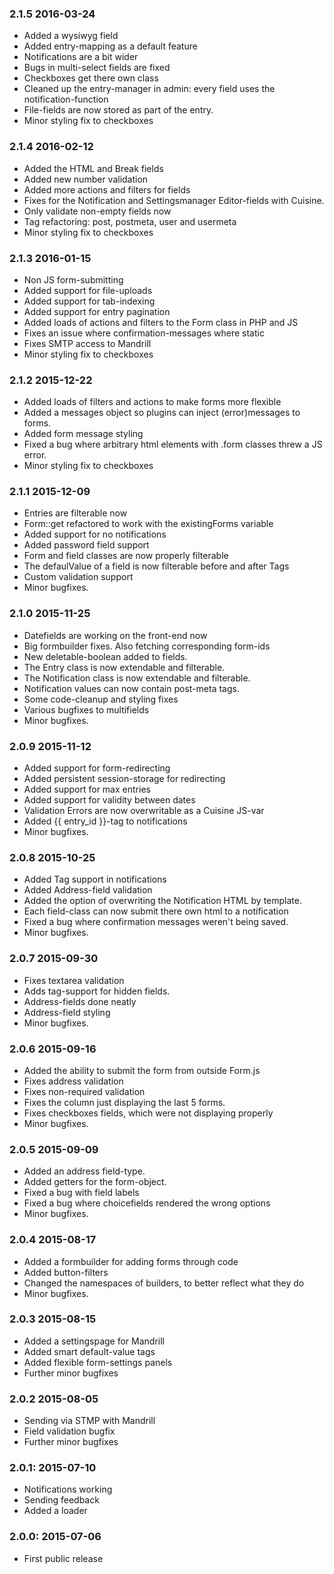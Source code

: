 ### 2.1.5 2016-03-24

* Added a wysiwyg field
* Added entry-mapping as a default feature
* Notifications are a bit wider
* Bugs in multi-select fields are fixed
* Checkboxes get there own class
* Cleaned up the entry-manager in admin: every field uses the notification-function
* File-fields are now stored as part of the entry.
* Minor styling fix to checkboxes



### 2.1.4 2016-02-12

* Added the HTML and Break fields
* Added new number validation
* Added more actions and filters for fields
* Fixes for the Notification and Settingsmanager Editor-fields with Cuisine.
* Only validate non-empty fields now
* Tag refactoring: post, postmeta, user and usermeta
* Minor styling fix to checkboxes



### 2.1.3 2016-01-15

* Non JS form-submitting 
* Added support for file-uploads
* Added support for tab-indexing
* Added support for entry pagination
* Added loads of actions and filters to the Form class in PHP and JS
* Fixes an issue where confirmation-messages where static
* Fixes SMTP access to Mandrill
* Minor styling fix to checkboxes



### 2.1.2 2015-12-22

* Added loads of filters and actions to make forms more flexible
* Added a messages object so plugins can inject (error)messages to forms.
* Added form message styling
* Fixed a bug where arbitrary html elements with .form classes threw a JS error.
* Minor styling fix to checkboxes



### 2.1.1 2015-12-09

* Entries are filterable now
* Form::get refactored to work with the existingForms variable
* Added support for no notifications
* Added password field support
* Form and field classes are now properly filterable
* The defaulValue of a field is now filterable before and after Tags
* Custom validation support
* Minor bugfixes.



### 2.1.0 2015-11-25

* Datefields are working on the front-end now
* Big formbuilder fixes. Also fetching corresponding form-ids
* New deletable-boolean added to fields.
* The Entry class is now extendable and filterable.
* The Notification class is now extendable and filterable.
* Notification values can now contain post-meta tags.
* Some code-cleanup and styling fixes
* Various bugfixes to multifields
* Minor bugfixes.



### 2.0.9 2015-11-12

* Added support for form-redirecting
* Added persistent session-storage for redirecting
* Added support for max entries
* Added support for validity between dates
* Validation Errors are now overwritable as a Cuisine JS-var
* Added {{ entry_id }}-tag to notifications
* Minor bugfixes.



### 2.0.8 2015-10-25

* Added Tag support in notifications
* Added Address-field validation
* Added the option of overwriting the Notification HTML by template.
* Each field-class can now submit there own html to a notification
* Fixed a bug where confirmation messages weren't being saved.
* Minor bugfixes.


### 2.0.7 2015-09-30

* Fixes textarea validation
* Adds tag-support for hidden fields.
* Address-fields done neatly
* Address-field styling
* Minor bugfixes.



### 2.0.6 2015-09-16

* Added the ability to submit the form from outside Form.js
* Fixes address validation
* Fixes non-required validation
* Fixes the column just displaying the last 5 forms.
* Fixes checkboxes fields, which were not displaying properly
* Minor bugfixes.



### 2.0.5 2015-09-09

* Added an address field-type.
* Added getters for the form-object.
* Fixed a bug with field labels
* Fixed a bug where choicefields rendered the wrong options
* Minor bugfixes.



### 2.0.4 2015-08-17

* Added a formbuilder for adding forms through code
* Added button-filters
* Changed the namespaces of builders, to better reflect what they do
* Minor bugfixes.


### 2.0.3 2015-08-15

* Added a settingspage for Mandrill
* Added smart default-value tags
* Added flexible form-settings panels
* Further minor bugfixes


### 2.0.2 2015-08-05

* Sending via STMP with Mandrill
* Field validation bugfix
* Further minor bugfixes


### 2.0.1: 2015-07-10

* Notifications working
* Sending feedback
* Added a loader


### 2.0.0: 	2015-07-06

* First public release
